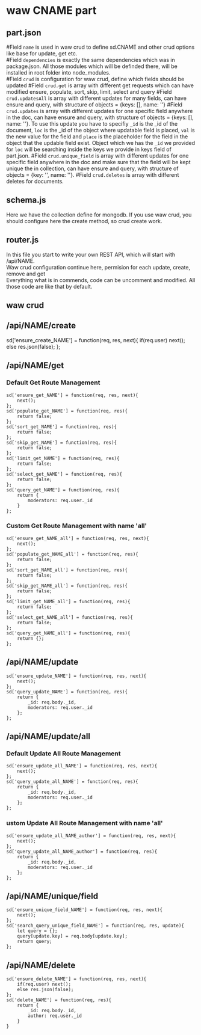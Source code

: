 # waw CNAME part

## part.json
#Field `name`
is used in waw crud to define sd.CNAME and other crud options like base for update, get etc.<br>
#Field `dependencies`
is exactly the same dependencies which was in package.json. All those modules which will be definded there, will be installed in root folder into node_modules.<br>
#Field `crud` is configuration for waw crud, define which fields should be updated
#Field `crud.get`
is array with different get requests which can have modified ensure, populate, sort, skip, limit, select and query
#Field `crud.updatesAll`
is array with different updates for many fields, can have ensure and query, with structure of objects = {keys: [], name: ''}
#Field `crud.updates`
is array with different updates for one specific field anywhere in the doc, can have ensure and query, with structure of objects = {keys: [], name: ''}. To use this update you have to specifiy `_id` is the _id of the document, `loc` is the _id of the object where updatable field is placed, `val` is the new value for the field and `place` is the placeholder for the field in the object that the updable field exist. Object which we has the `_id` we provided for `loc` will be searching inside the keys we provide in keys field of part.json.
#Field `crud.unique_field`
is array with different updates for one specific field anywhere in the doc and make sure that the field will be kept unique the in collection, can have ensure and query, with structure of objects = {key: '', name: ''}.
#Field `crud.deletes`
is array with different deletes for documents.

## schema.js
Here we have the collection define for mongodb. If you use waw crud, you should configure here the create method, so crud create work.

## router.js
In this file you start to write your own REST API, which will start with /api/NAME.<br>
Waw crud configuration continue here, permision for each update, create, remove and get<br>
Everything what is in commends, code can be uncomment and modified. All those code are like that by default.

## waw crud
## /api/NAME/create
sd['ensure_create_NAME'] = function(req, res, next){
	if(req.user) next();
	else res.json(false);
};

## /api/NAME/get
### Default Get Route Management
```
sd['ensure_get_NAME'] = function(req, res, next){
	next();
};
sd['populate_get_NAME'] = function(req, res){
	return false;
};
sd['sort_get_NAME'] = function(req, res){
	return false;
};
sd['skip_get_NAME'] = function(req, res){
	return false;
};
sd['limit_get_NAME'] = function(req, res){
	return false;
};
sd['select_get_NAME'] = function(req, res){
	return false;
};
sd['query_get_NAME'] = function(req, res){
	return {
		moderators: req.user._id
	}
};
```
### Custom Get Route Management with name 'all'
```
sd['ensure_get_NAME_all'] = function(req, res, next){
	next();
};
sd['populate_get_NAME_all'] = function(req, res){
	return false;
};
sd['sort_get_NAME_all'] = function(req, res){
	return false;
};
sd['skip_get_NAME_all'] = function(req, res){
	return false;
};
sd['limit_get_NAME_all'] = function(req, res){
	return false;
};
sd['select_get_NAME_all'] = function(req, res){
	return false;
};
sd['query_get_NAME_all'] = function(req, res){
	return {};
};
```
## /api/NAME/update
```
sd['ensure_update_NAME'] = function(req, res, next){
	next();
};
sd['query_update_NAME'] = function(req, res){
	return {
		_id: req.body._id,
		moderators: req.user._id
	};
};
```
## /api/NAME/update/all
### Default Update All Route Management
```
sd['ensure_update_all_NAME'] = function(req, res, next){
	next();
};
sd['query_update_all_NAME'] = function(req, res){
	return {
		_id: req.body._id,
		moderators: req.user._id
	};
};
```
### ustom Update All Route Management with name 'all'
```
sd['ensure_update_all_NAME_author'] = function(req, res, next){
	next();
};
sd['query_update_all_NAME_author'] = function(req, res){
	return {
		_id: req.body._id,
		moderators: req.user._id
	};
};
```
## /api/NAME/unique/field
```
sd['ensure_unique_field_NAME'] = function(req, res, next){
	next();
};
sd['search_query_unique_field_NAME'] = function(req, res, update){
	let query = {};
	query[update.key] = req.body[update.key];
	return query;
};
```
## /api/NAME/delete
```
sd['ensure_delete_NAME'] = function(req, res, next){
	if(req.user) next();
	else res.json(false);
};
sd['delete_NAME'] = function(req, res){
	return {
		_id: req.body._id,
		author: req.user._id
	}
}
```
